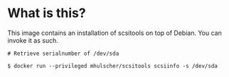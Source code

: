 # What is this?

This image contains an installation of scsitools on top of Debian. You can invoke it as such.

```
# Retrieve serialnumber of /dev/sda

$ docker run --privileged mhulscher/scsitools scsiinfo -s /dev/sda
```

